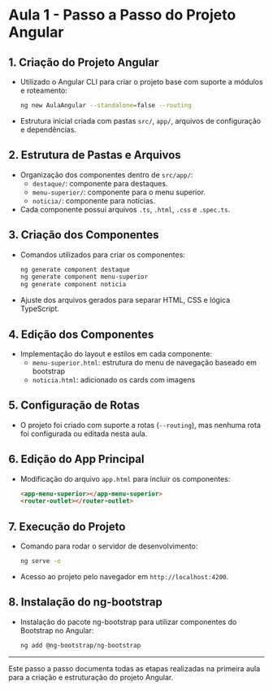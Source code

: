 # Aula 1 - Passo a Passo do Projeto Angular

## 1. Criação do Projeto Angular
- Utilizado o Angular CLI para criar o projeto base com suporte a módulos e roteamento:
  ```sh
  ng new AulaAngular --standalone=false --routing
  ```
- Estrutura inicial criada com pastas `src/`, `app/`, arquivos de configuração e dependências.

## 2. Estrutura de Pastas e Arquivos
- Organização dos componentes dentro de `src/app/`:
  - `destaque/`: componente para destaques.
  - `menu-superior/`: componente para o menu superior.
  - `noticia/`: componente para notícias.
- Cada componente possui arquivos `.ts`, `.html`, `.css` e `.spec.ts`.

## 3. Criação dos Componentes
- Comandos utilizados para criar os componentes:
  ```sh
  ng generate component destaque
  ng generate component menu-superior
  ng generate component noticia
  ```
- Ajuste dos arquivos gerados para separar HTML, CSS e lógica TypeScript.

## 4. Edição dos Componentes
- Implementação do layout e estilos em cada componente:
  - `menu-superior.html`: estrutura do menu de navegação baseado em bootstrap
  - `noticia.html`: adicionado os cards com imagens

## 5. Configuração de Rotas
- O projeto foi criado com suporte a rotas (`--routing`), mas nenhuma rota foi configurada ou editada nesta aula.

## 6. Edição do App Principal
- Modificação do arquivo `app.html` para incluir os componentes:
  ```html
  <app-menu-superior></app-menu-superior>
  <router-outlet></router-outlet>
  ```

## 7. Execução do Projeto
- Comando para rodar o servidor de desenvolvimento:
  ```sh
  ng serve -o
  ```
- Acesso ao projeto pelo navegador em `http://localhost:4200`.


## 8. Instalação do ng-bootstrap
- Instalação do pacote ng-bootstrap para utilizar componentes do Bootstrap no Angular:
  ```sh
  ng add @ng-bootstrap/ng-bootstrap
  ```

---

Este passo a passo documenta todas as etapas realizadas na primeira aula para a criação e estruturação do projeto Angular.
